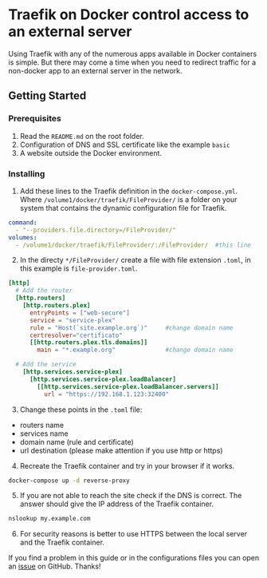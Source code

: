 # Traefik on Docker control access to an external server

Using Traefik with any of the numerous apps available in Docker containers is simple. But there may come a time when you need to redirect traffic for a non-docker app to an external server in the network.


## Getting Started

### Prerequisites

1. Read the `README.md` on the root folder.
2. Configuration of DNS and SSL certificate like the example `basic`
3. A website outside the Docker environment.

### Installing

1. Add these lines to the Traefik definition in the `docker-compose.yml`. Where `/volume1/docker/traefik/FileProvider/` is a folder on your system that contains the dynamic configuration file for Traefik.

```yaml
command:
  - "--providers.file.directory=/FileProvider/"
volumes:
  - /volume1/docker/traefik/FileProvider/:/FileProvider/  #this line
```

2. In the directy `*/FileProvider/` create a file with file extension `.toml`, in this example is `file-provider.toml`.

```toml
[http]
  # Add the router
  [http.routers]
    [http.routers.plex]
      entryPoints = ["web-secure"]
      service = "service-plex"
      rule = "Host(`site.example.org`)"     #change domain name
      certresolver="certificato"
      [[http.routers.plex.tls.domains]]
        main = "*.example.org"              #change domain name

  # Add the service
    [http.services.service-plex]
      [http.services.service-plex.loadBalancer]
        [[http.services.service-plex.loadBalancer.servers]]
          url = "https://192.168.1.123:32400"
```

3. Change these points in the `.toml` file:

* routers name
* services name
* domain name (rule and certificate)
* url destination (please make attention if you use http or https)


4. Recreate the Traefik container and try in your browser if it works.

```bash
docker-compose up -d reverse-proxy
```

5. If you are not able to reach the site check if the DNS is correct. The answer should give the IP address of the Traefik container.

```bash
nslookup my.example.com
```

6. For security reasons is better to use HTTPS between the local server and the Traefik container.

If you find a problem in this guide or in the configurations files you can open an [issue](https://github.com/frigi83/traefik-examples/issues) on GitHub. Thanks!

